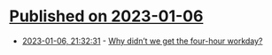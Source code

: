 # [Published on 2023-01-06](index.md)

* [2023-01-06, 21:32:31](https://news.ycombinator.com/item?id=34281474) - [Why didn’t we get the four-hour workday?](https://rootsofprogress.org/the-four-hour-workday-prediction)
